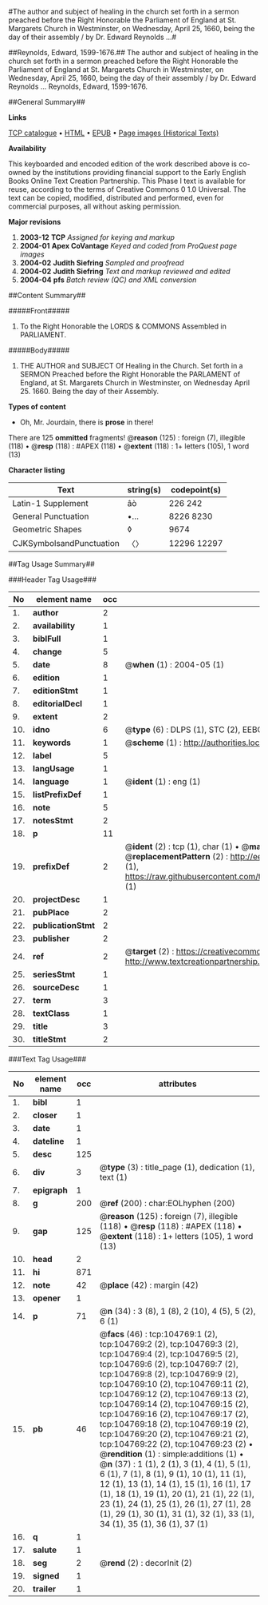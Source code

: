 #The author and subject of healing in the church set forth in a sermon preached before the Right Honorable the Parliament of England at St. Margarets Church in Westminster, on Wednesday, April 25, 1660, being the day of their assembly / by Dr. Edward Reynolds ...#

##Reynolds, Edward, 1599-1676.##
The author and subject of healing in the church set forth in a sermon preached before the Right Honorable the Parliament of England at St. Margarets Church in Westminster, on Wednesday, April 25, 1660, being the day of their assembly / by Dr. Edward Reynolds ...
Reynolds, Edward, 1599-1676.

##General Summary##

**Links**

[TCP catalogue](http://www.ota.ox.ac.uk/tcp/)  • 
[HTML](http://tei.it.ox.ac.uk/tcp/Texts-HTML/free/A57/A57130.html)  • 
[EPUB](http://tei.it.ox.ac.uk/tcp/Texts-EPUB/free/A57/A57130.epub) • 
[Page images (Historical Texts)](https://data.historicaltexts.jisc.ac.uk/view?pubId=eebo-16016204e&pageId=eebo-16016204e-104769-1)

**Availability**

This keyboarded and encoded edition of the
	       work described above is co-owned by the institutions
	       providing financial support to the Early English Books
	       Online Text Creation Partnership. This Phase I text is
	       available for reuse, according to the terms of Creative
	       Commons 0 1.0 Universal. The text can be copied,
	       modified, distributed and performed, even for
	       commercial purposes, all without asking permission.

**Major revisions**

1. __2003-12__ __TCP__ *Assigned for keying and markup*
1. __2004-01__ __Apex CoVantage__ *Keyed and coded from ProQuest page images*
1. __2004-02__ __Judith Siefring__ *Sampled and proofread*
1. __2004-02__ __Judith Siefring__ *Text and markup reviewed and edited*
1. __2004-04__ __pfs__ *Batch review (QC) and XML conversion*

##Content Summary##

#####Front#####

1. To the Right Honorable the LORDS & COMMONS Assembled in PARLIAMENT.

#####Body#####

1. THE AUTHOR and SUBJECT Of Healing in the Church. Set forth in a SERMON Preached before the Right Honorable the PARLAMENT of England, at St. Margarets Church in Westminster, on Wednesday April 25. 1660. Being the day of their Assembly.

**Types of content**

  * Oh, Mr. Jourdain, there is **prose** in there!

There are 125 **ommitted** fragments! 
 @__reason__ (125) : foreign (7), illegible (118)  •  @__resp__ (118) : #APEX (118)  •  @__extent__ (118) : 1+ letters (105), 1 word (13)

**Character listing**


|Text|string(s)|codepoint(s)|
|---|---|---|
|Latin-1 Supplement|âò|226 242|
|General Punctuation|•…|8226 8230|
|Geometric Shapes|◊|9674|
|CJKSymbolsandPunctuation|〈〉|12296 12297|

##Tag Usage Summary##

###Header Tag Usage###

|No|element name|occ|attributes|
|---|---|---|---|
|1.|__author__|2||
|2.|__availability__|1||
|3.|__biblFull__|1||
|4.|__change__|5||
|5.|__date__|8| @__when__ (1) : 2004-05 (1)|
|6.|__edition__|1||
|7.|__editionStmt__|1||
|8.|__editorialDecl__|1||
|9.|__extent__|2||
|10.|__idno__|6| @__type__ (6) : DLPS (1), STC (2), EEBO-CITATION (1), OCLC (1), VID (1)|
|11.|__keywords__|1| @__scheme__ (1) : http://authorities.loc.gov/ (1)|
|12.|__label__|5||
|13.|__langUsage__|1||
|14.|__language__|1| @__ident__ (1) : eng (1)|
|15.|__listPrefixDef__|1||
|16.|__note__|5||
|17.|__notesStmt__|2||
|18.|__p__|11||
|19.|__prefixDef__|2| @__ident__ (2) : tcp (1), char (1)  •  @__matchPattern__ (2) : ([0-9\-]+):([0-9IVX]+) (1), (.+) (1)  •  @__replacementPattern__ (2) : http://eebo.chadwyck.com/downloadtiff?vid=$1&page=$2 (1), https://raw.githubusercontent.com/textcreationpartnership/Texts/master/tcpchars.xml#$1 (1)|
|20.|__projectDesc__|1||
|21.|__pubPlace__|2||
|22.|__publicationStmt__|2||
|23.|__publisher__|2||
|24.|__ref__|2| @__target__ (2) : https://creativecommons.org/publicdomain/zero/1.0/ (1), http://www.textcreationpartnership.org/docs/. (1)|
|25.|__seriesStmt__|1||
|26.|__sourceDesc__|1||
|27.|__term__|3||
|28.|__textClass__|1||
|29.|__title__|3||
|30.|__titleStmt__|2||


###Text Tag Usage###

|No|element name|occ|attributes|
|---|---|---|---|
|1.|__bibl__|1||
|2.|__closer__|1||
|3.|__date__|1||
|4.|__dateline__|1||
|5.|__desc__|125||
|6.|__div__|3| @__type__ (3) : title_page (1), dedication (1), text (1)|
|7.|__epigraph__|1||
|8.|__g__|200| @__ref__ (200) : char:EOLhyphen (200)|
|9.|__gap__|125| @__reason__ (125) : foreign (7), illegible (118)  •  @__resp__ (118) : #APEX (118)  •  @__extent__ (118) : 1+ letters (105), 1 word (13)|
|10.|__head__|2||
|11.|__hi__|871||
|12.|__note__|42| @__place__ (42) : margin (42)|
|13.|__opener__|1||
|14.|__p__|71| @__n__ (34) : 3 (8), 1 (8), 2 (10), 4 (5), 5 (2), 6 (1)|
|15.|__pb__|46| @__facs__ (46) : tcp:104769:1 (2), tcp:104769:2 (2), tcp:104769:3 (2), tcp:104769:4 (2), tcp:104769:5 (2), tcp:104769:6 (2), tcp:104769:7 (2), tcp:104769:8 (2), tcp:104769:9 (2), tcp:104769:10 (2), tcp:104769:11 (2), tcp:104769:12 (2), tcp:104769:13 (2), tcp:104769:14 (2), tcp:104769:15 (2), tcp:104769:16 (2), tcp:104769:17 (2), tcp:104769:18 (2), tcp:104769:19 (2), tcp:104769:20 (2), tcp:104769:21 (2), tcp:104769:22 (2), tcp:104769:23 (2)  •  @__rendition__ (1) : simple:additions (1)  •  @__n__ (37) : 1 (1), 2 (1), 3 (1), 4 (1), 5 (1), 6 (1), 7 (1), 8 (1), 9 (1), 10 (1), 11 (1), 12 (1), 13 (1), 14 (1), 15 (1), 16 (1), 17 (1), 18 (1), 19 (1), 20 (1), 21 (1), 22 (1), 23 (1), 24 (1), 25 (1), 26 (1), 27 (1), 28 (1), 29 (1), 30 (1), 31 (1), 32 (1), 33 (1), 34 (1), 35 (1), 36 (1), 37 (1)|
|16.|__q__|1||
|17.|__salute__|1||
|18.|__seg__|2| @__rend__ (2) : decorInit (2)|
|19.|__signed__|1||
|20.|__trailer__|1||
